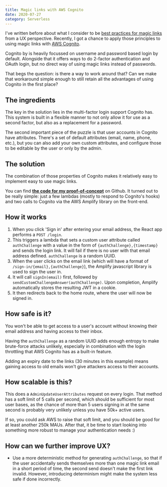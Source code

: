 ```yaml
---
title: Magic links with AWS Cognito
date: 2020-07-27
category: Serverless
---
```


I've written before about what I consider to be [best practices for magic links](https://uxdesign.cc/user-friendly-magic-links-e39023ec3e2) from a UX perspective. Recently, I got a chance to apply those principles to using magic links with [AWS Cognito](https://aws.amazon.com/cognito/).

Cognito by is heavily focussed on username and password based login by default. Alongside that it offers ways to do 2-factor authentication and OAuth login, but no direct way of using magic links instead of passwords.

That begs the question: is there a way to work around that? Can we make that workaround simple enough to still retain all the advantages of using Cognito in the first place?


## The ingredients

The key in the solution lies in the multi-factor login support Cognito has. This system is built in a flexible manner to not only allow it for use as a second factor, but also as a replacement for a password.

The second important piece of the puzzle is that user accounts in Cognito have attributes. There's a set of default attributes (email, name, phone, etc.), but you can also add your own custom attributes, and configure those to be editable by the user or only by the admin.


## The solution

The combination of those properties of Cognito makes it relatively easy to implement easy to use magic links.

You can find **[the code for my proof-of-concept](https://github.com/leanmotherfuckers/serverless-magic-links-poc)** on Github. It turned out to be really simple: just a few lambdas (mostly to respond to Cognito's hooks) and two calls to Cognito via the AWS Amplify library on the front-end.

## How it works

1. When you click 'Sign in' after entering your email address, the React app performs a `POST /login`.
2. This triggers a lambda that sets a custom user attribute called `authChallenge` with a value in the form of `{authChallenge},{timestamp}` and sends the login link. It will fail if there is no user with that email address defined. `authChallenge` is a random UUID.
3. When the user clicks on the email link (which will have a format of `/sign-in/{email},{authChallenge}`), the Amplify javascript library is used to sign the user in.
4. It will call `signIn(email)` first, followed by `sendCustomChallengeAnswer(authChallenge)`. Upon completion, Amplify automatically stores the resulting JWT in a cookie.
5. It then redirects back to the home route, where the user will now be signed in.


## How safe is it?

You won't be able to get access to a user's account without knowing their email address and having access to their inbox.

Having the `authChallenge` as a random UUID adds enough entropy to make brute-force attacks unlikely, especially in combination with the login throttling that AWS Cognito has as a built-in feature.

Adding an expiry date to the links (30 minutes in this example) means gaining access to old emails won't give attackers access to their accounts.


## How scalable is this?

This does a `AdminUpdateUserAttributes` request on every login. That method has a soft limit of 5 calls per second, which should be sufficient for most user bases, as the chance of more than 5 users signing in at the same second is probably very unlikely unless you have 50k+ active users.

If so, you could ask AWS to raise that soft limit, and you should be good for at least another 250k MAUs. After that, it be time to start looking into something more robust to manage your authentication needs :)


## How can we further improve UX?

* Use a more deterministic method for generating `authChallenge`, so that if the user accidentally sends themselves more than one magic link email in a short period of time, the second send doesn't make the first link invalid. However, introducing determinism might make the system less safe if done incorrectly.

